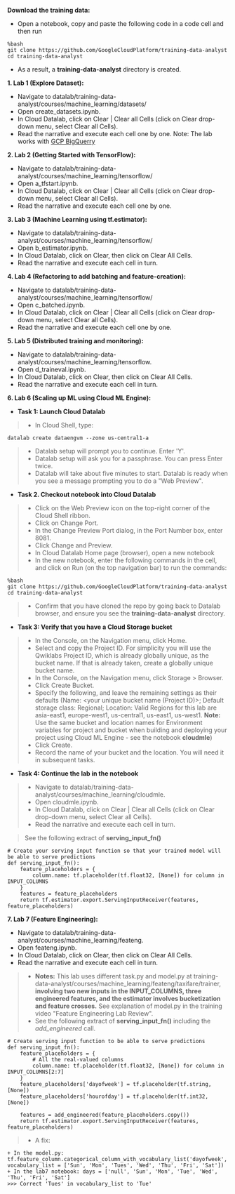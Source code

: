 **Download the training data:**
- Open a notebook, copy and paste the following code in a code cell and then run
```
%bash
git clone https://github.com/GoogleCloudPlatform/training-data-analyst
cd training-data-analyst
```
- As a result, a **training-data-analyst** directory is created.

**1. Lab 1 (Explore Dataset):**
- Navigate to datalab/training-data-analyst/courses/machine_learning/datasets/
- Open create_datasets.ipynb.
- In Cloud Datalab, click on Clear | Clear all Cells (click on Clear drop-down menu, select Clear all Cells).
- Read the narrative and execute each cell one by one.
Note: The lab works with [GCP BigQuerry](https://bigquery.cloud.google.com)

**2. Lab 2 (Getting Started with TensorFlow):**
- Navigate to datalab/training-data-analyst/courses/machine_learning/tensorflow/
- Open a_tfstart.ipynb.
- In Cloud Datalab, click on Clear | Clear all Cells (click on Clear drop-down menu, select Clear all Cells).
- Read the narrative and execute each cell one by one.

**3. Lab 3 (Machine Learning using tf.estimator):**
- Navigate to datalab/training-data-analyst/courses/machine_learning/tensorflow/
- Open b_estimator.ipynb.
- In Cloud Datalab, click on Clear, then click on Clear All Cells.
- Read the narrative and execute each cell in turn.

**4. Lab 4 (Refactoring to add batching and feature-creation):**
- Navigate to datalab/training-data-analyst/courses/machine_learning/tensorflow/
- Open c_batched.ipynb.
- In Cloud Datalab, click on Clear | Clear all Cells (click on Clear drop-down menu, select Clear all Cells).
- Read the narrative and execute each cell one by one.

**5. Lab 5 (Distributed training and monitoring):**
- Navigate to datalab/training-data-analyst/courses/machine_learning/tensorflow.
- Open d_traineval.ipynb.
- In Cloud Datalab, click on Clear, then click on Clear All Cells.
- Read the narrative and execute each cell in turn.

**6. Lab 6 (Scaling up ML using Cloud ML Engine):**
+ **Task 1: Launch Cloud Datalab**
> - In Cloud Shell, type:
```
datalab create dataengvm --zone us-central1-a
```
> - Datalab setup will prompt you to continue. Enter 'Y'.
> - Datalab setup will ask you for a passphrase. You can press Enter twice.
> - Datalab will take about five minutes to start. Datalab is ready when you see a message prompting you to do a "Web Preview".
+ **Task 2. Checkout notebook into Cloud Datalab**
> - Click on the Web Preview icon on the top-right corner of the Cloud Shell ribbon. 
> - Click on Change Port.
> - In the Change Preview Port dialog, in the Port Number box, enter 8081.
> - Click Change and Preview.
> - In Cloud Datalab Home page (browser), open a new notebook
> - In the new notebook, enter the following commands in the cell, and click on Run (on the top navigation bar) to run the commands:
```
%bash
git clone https://github.com/GoogleCloudPlatform/training-data-analyst
cd training-data-analyst
```
> - Confirm that you have cloned the repo by going back to Datalab browser, and ensure you see the **training-data-analyst** directory.
+ **Task 3: Verify that you have a Cloud Storage bucket**
> - In the Console, on the Navigation menu, click Home.
> - Select and copy the Project ID. For simplicity you will use the Qwiklabs Project ID, which is already globally unique, as the bucket name. If that is already taken, create a globally unique bucket name.
> - In the Console, on the Navigation menu, click Storage > Browser.
> - Click Create Bucket.
> - Specify the following, and leave the remaining settings as their defaults (Name: <your unique bucket name (Project ID)>; Default storage class: Regional; Location: Valid Regions for this lab are asia-east1, europe-west1, us-central1, us-east1, us-west1. **Note:** Use the same bucket and location names for Environment variables for project and bucket when building and deploying your project using Cloud ML Engine - see the notebook **cloudmle**)
> - Click Create.
> - Record the name of your bucket and the location. You will need it in subsequent tasks.
+ **Task 4: Continue the lab in the notebook**
> - Navigate to datalab/training-data-analyst/courses/machine_learning/cloudmle.
> - Open cloudmle.ipynb.
> - In Cloud Datalab, click on Clear | Clear all Cells (click on Clear drop-down menu, select Clear all Cells).
> - Read the narrative and execute each cell in turn.

> See the following extract of **serving_input_fn()**
```
# Create your serving input function so that your trained model will be able to serve predictions
def serving_input_fn():
    feature_placeholders = {
        column.name: tf.placeholder(tf.float32, [None]) for column in INPUT_COLUMNS
    }
    features = feature_placeholders
    return tf.estimator.export.ServingInputReceiver(features, feature_placeholders)
```

**7. Lab 7 (Feature Engineering):**
- Navigate to datalab/training-data-analyst/courses/machine_learning/feateng.
- Open feateng.ipynb.
- In Cloud Datalab, click on Clear, then click on Clear All Cells.
- Read the narrative and execute each cell in turn.
> + **Notes:** This lab uses different task.py and model.py at training-data-analyst/courses/machine_learning/feateng/taxifare/trainer, **involving two new inputs in the INPUT_COLUMNS, three engineered features, and the estimator involves bucketization and feature crosses.** See explanation of model.py in the training video "Feature Engineering Lab Review".
> + See the following extract of **serving_input_fn()** including the *add_engineered* call.
```
# Create serving input function to be able to serve predictions
def serving_input_fn():
    feature_placeholders = {
        # All the real-valued columns
        column.name: tf.placeholder(tf.float32, [None]) for column in INPUT_COLUMNS[2:7]
    }
    feature_placeholders['dayofweek'] = tf.placeholder(tf.string, [None])
    feature_placeholders['hourofday'] = tf.placeholder(tf.int32, [None])

    features = add_engineered(feature_placeholders.copy())
    return tf.estimator.export.ServingInputReceiver(features, feature_placeholders)
```    
> + A fix:
```
+ In the model.py: 
tf.feature_column.categorical_column_with_vocabulary_list('dayofweek', vocabulary_list = ['Sun', 'Mon', 'Tues', 'Wed', 'Thu', 'Fri', 'Sat'])
+ In the lab7 notebook: days = ['null', 'Sun', 'Mon', 'Tue', 'Wed', 'Thu', 'Fri', 'Sat']
>>> Correct 'Tues' in vocabulary_list to 'Tue'
```
